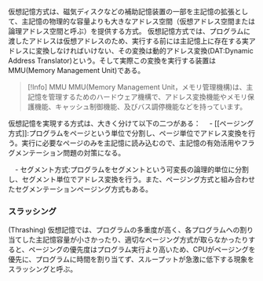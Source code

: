 仮想記憶方式は、磁気ディスクなどの補助記憶装置の一部を主記憶の拡張として、主記憶の物理的な容量よりも大きなアドレス空間（仮想アドレス空間または論理アドレス空間と呼ぶ）を提供する方式。
仮想記憶方式では、プログラムに渡したアドレスは仮想アドレスのため、実行する前には主記憶上に存在する実アドレスに変換しなければいけない、その変換は動的アドレス変換(DAT:Dynamic Address Translator)という。そして実際この変換を実行する装置はMMU(Memory Management Unit)である。

> [!Info] MMU
> MMU(Memory Management Unit，メモリ管理機構)は、主記憶を管理するためのハードウェア機構で、アドレス変換機能やメモリ保護機能、キャッシュ制御機能、及びバス調停機能などを持っています。

仮想記憶を実現する方式は、大きく分けて以下の二つがある：
　- [[ページング方式]]:プログラムをページという単位で分割し、ページ単位でアドレス変換を行う。実行に必要なページのみを主記憶に読み込むので、主記憶の有効活用やフラグメンテーション問題の対策になる。

　- セグメント方式:プログラムをセグメントという可変長の論理的単位に分割し、セグメント単位でアドレス変換を行う。また、ページング方式と組み合わせたセグメンテーションページング方式もある。

### スラッシング
(Thrashing)
仮想記憶では、プログラムの多重度が高く、各プログラムへの割り当てした主記憶容量が小さかったり、適切なページング方式が取らなかったりすると、ページングの優先度はプログラム実行より高いため、CPUがページングを優先に、プログラムに時間を割り当てず、スループットが急激に低下する現象をスラッシングと呼ぶ。




